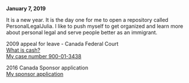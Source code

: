 
**January 7, 2019**<br>

It is a new year. It is the day one for me to open a repository called PersonalLegalJulia. I like to push myself to get organized and learn more about personal legal and serve people better as an immigrant.

2009 appeal for leave - Canada Federal Court<br>
[What is cash?](http://juliachencoding.blogspot.com/2018/11/what-is-cash.html)<br>
[My case number 900-01-3438](http://juliachencoding.blogspot.com/2018/09/my-sweet-case-number-900-01-3438.html)<br>


2016 Canada Sponsor application<br>
[My sponsor application](http://juliachencoding.blogspot.com/2017/07/sponsor-application-project.html)<br>




